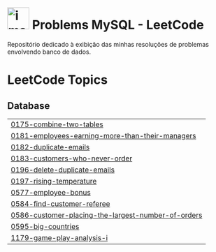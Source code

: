 # <img width="50" alt="image" src="https://github.com/user-attachments/assets/7011fc12-9bef-41b3-91cf-9b9aa94f4c88" /> Problems MySQL - LeetCode

Repositório dedicado à exibição das minhas resoluções de problemas envolvendo banco de dados.  

<!---LeetCode Topics Start-->
# LeetCode Topics
## Database
|  |
| ------- |
| [0175-combine-two-tables](https://github.com/ana-leticia-cabral/leetcode-MySQL/tree/master/0175-combine-two-tables) |
| [0181-employees-earning-more-than-their-managers](https://github.com/ana-leticia-cabral/leetcode-MySQL/tree/master/0181-employees-earning-more-than-their-managers) |
| [0182-duplicate-emails](https://github.com/ana-leticia-cabral/leetcode-MySQL/tree/master/0182-duplicate-emails) |
| [0183-customers-who-never-order](https://github.com/ana-leticia-cabral/leetcode-MySQL/tree/master/0183-customers-who-never-order) |
| [0196-delete-duplicate-emails](https://github.com/ana-leticia-cabral/leetcode-MySQL/tree/master/0196-delete-duplicate-emails) |
| [0197-rising-temperature](https://github.com/ana-leticia-cabral/leetcode-MySQL/tree/master/0197-rising-temperature) |
| [0577-employee-bonus](https://github.com/ana-leticia-cabral/leetcode-MySQL/tree/master/0577-employee-bonus) |
| [0584-find-customer-referee](https://github.com/ana-leticia-cabral/leetcode-MySQL/tree/master/0584-find-customer-referee) |
| [0586-customer-placing-the-largest-number-of-orders](https://github.com/ana-leticia-cabral/leetcode-MySQL/tree/master/0586-customer-placing-the-largest-number-of-orders) |
| [0595-big-countries](https://github.com/ana-leticia-cabral/leetcode-MySQL/tree/master/0595-big-countries) |
| [1179-game-play-analysis-i](https://github.com/ana-leticia-cabral/leetcode-MySQL/tree/master/1179-game-play-analysis-i) |
<!---LeetCode Topics End-->
